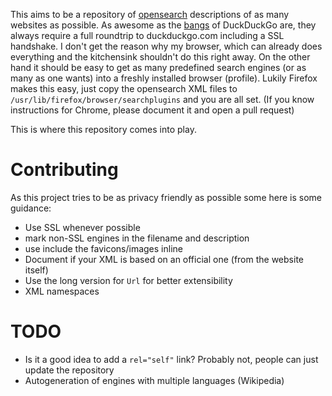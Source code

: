 This aims to be a repository of
[opensearch](http://www.opensearch.org/Specifications/OpenSearch/1.1)
descriptions of as many websites as possible.
As awesome as the [bangs](https://duckduckgo.com/bang.html) of DuckDuckGo are,
they always require a full roundtrip to duckduckgo.com including a SSL
handshake.
I don't get the reason why my browser, which can already does everything and
the kitchensink shouldn't do this right away.
On the other hand it should be easy to get as many predefined search engines
(or as many as one wants) into a freshly installed browser (profile).
Lukily Firefox makes this easy, just copy the opensearch XML files to
`/usr/lib/firefox/browser/searchplugins` and you are all set.
(If you know instructions for Chrome, please document it and open a pull
request)

This is where this repository comes into play.

# Contributing

As this project tries to be as privacy friendly as possible some here is some
guidance:

* Use SSL whenever possible
* mark non-SSL engines in the filename and description
* use include the favicons/images inline
* Document if your XML is based on an official one (from the website itself)
* Use the long version for `Url` for better extensibility
* XML namespaces

# TODO

* Is it a good idea to add a `rel="self"` link? Probably not, people can just
  update the repository
* Autogeneration of engines with multiple languages (Wikipedia)
